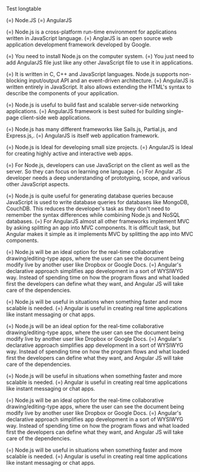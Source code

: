 Test longtable


(=) Node.JS
(=) AngularJS

(=) Node.js is a cross-platform run-time environment for applications
  written in JavaScript language.
(=) AnglarJS is an open source web application development framework
  developed by Google.

(=) You need to install Node.js on the computer system.
(=) You just need to add AngularJS file just like any other JavaScript
  file to use it in applications.

(=) It is written in C, C++ and JavaScript languages. Node.js supports
  non-blocking input/output API and an event-driven architecture.
(=) AngularJS is written entirely in JavaScript. It also allows
  extending the HTML's syntax to describe the components of your
  application.

(=) Node.js is useful to build fast and scalable server-side networking
  applications.
(=) AngularJS framework is best suited for building single-page
  client-side web applications.

(=) Node.js has many different frameworks like Sails.js, Partial.js, and
  Express.js,.
(=) AngularJS is itself web application framework.

(=) Node.js is Ideal for developing small size projects.
(=) AngularJS is Ideal for creating highly active and interactive web
  apps.

(=) For Node.js, developers can use JavaScript on the client as well as
  the server. So they can focus on learning one language.
(=) For Angular JS developer needs a deep understanding of prototyping,
  scope, and various other JavaScript aspects.

(=) Node.js is quite useful for generating database queries because
  JavaScript is used to write database queries for databases like
  MongoDB, CouchDB. This reduces the developer's task as they don't
  need to remember the syntax differences while combining Node.js and
  NoSQL databases.
(=) For AngularJS almost all other frameworks implement MVC by asking
  splitting an app into MVC components. It is difficult task, but
  Angular makes it simple as it implements MVC by splitting the app
  into MVC components.

(=) Node.js will be an ideal option for the real-time collaborative
  drawing/editing-type apps, where the user can see the document being
  modify live by another user like Dropbox or Google Docs.
(=) Angular's declarative approach simplifies app development in a sort
  of WYSIWYG way. Instead of spending time on how the program flows
  and what loaded first the developers can define what they want, and
  Angular JS will take care of the dependencies.

(=) Node.js will be useful in situations when something faster and more
  scalable is needed.
(=) Angular is useful in creating real time applications like instant
  messaging or chat apps.


(=) Node.js will be an ideal option for the real-time collaborative
  drawing/editing-type apps, where the user can see the document being
  modify live by another user like Dropbox or Google Docs.
(=) Angular's declarative approach simplifies app development in a sort
  of WYSIWYG way. Instead of spending time on how the program flows
  and what loaded first the developers can define what they want, and
  Angular JS will take care of the dependencies.

(=) Node.js will be useful in situations when something faster and more
  scalable is needed.
(=) Angular is useful in creating real time applications like instant
  messaging or chat apps.

(=) Node.js will be an ideal option for the real-time collaborative
  drawing/editing-type apps, where the user can see the document being
  modify live by another user like Dropbox or Google Docs.
(=) Angular's declarative approach simplifies app development in a sort
  of WYSIWYG way. Instead of spending time on how the program flows
  and what loaded first the developers can define what they want, and
  Angular JS will take care of the dependencies.

(=) Node.js will be useful in situations when something faster and more
  scalable is needed.
(=) Angular is useful in creating real time applications like instant
  messaging or chat apps.

